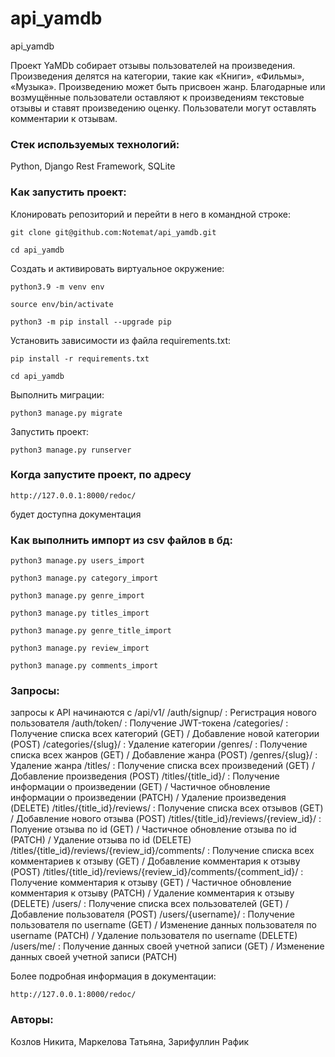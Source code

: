 # api_yamdb
api_yamdb

Проект YaMDb собирает отзывы пользователей на произведения.
Произведения делятся на категории, такие как «Книги», «Фильмы», «Музыка».
Произведению может быть присвоен жанр.
Благодарные или возмущённые пользователи оставляют к произведениям текстовые отзывы и ставят произведению оценку.
Пользователи могут оставлять комментарии к отзывам.

### Стек используемых технологий:
Python, Django Rest Framework, SQLite

### Как запустить проект:

Клонировать репозиторий и перейти в него в командной строке:

```
git clone git@github.com:Notemat/api_yamdb.git
```

```
cd api_yamdb
```

Cоздать и активировать виртуальное окружение:

```
python3.9 -m venv env
```

```
source env/bin/activate
```

```
python3 -m pip install --upgrade pip
```

Установить зависимости из файла requirements.txt:

```
pip install -r requirements.txt
```

```
cd api_yamdb
```

Выполнить миграции:

```
python3 manage.py migrate
```

Запустить проект:

```
python3 manage.py runserver
```

### Когда запустите проект, по адресу
``` 
http://127.0.0.1:8000/redoc/ 
```
будет доступна документация

### Как выполнить импорт из csv файлов в бд:
```
python3 manage.py users_import
```
```
python3 manage.py category_import
```
```
python3 manage.py genre_import
```
```
python3 manage.py titles_import
```
```
python3 manage.py genre_title_import
```
```
python3 manage.py review_import
```
```
python3 manage.py comments_import
```
### Запросы:
запросы к API начинаются с /api/v1/
/auth/signup/ : Регистрация нового пользователя
/auth/token/ : Получение JWT-токена
/categories/ : Получение списка всех категорий (GET) / Добавление новой категории (POST)
/categories/{slug}/ : Удаление категории
/genres/ : Получение списка всех жанров (GET) / Добавление жанра (POST)
/genres/{slug}/ : Удаление жанра
/titles/ : Получение списка всех произведений (GET) / Добавление произведения (POST)
/titles/{title_id}/ : Получение информации о произведении (GET) / Частичное обновление информации о произведении (PATCH) / Удаление произведения (DELETE)
/titles/{title_id}/reviews/ : Получение списка всех отзывов (GET) / Добавление нового отзыва (POST)
/titles/{title_id}/reviews/{review_id}/ : Полуение отзыва по id (GET) / Частичное обновление отзыва по id (PATCH) / Удаление отзыва по id (DELETE)
/titles/{title_id}/reviews/{review_id}/comments/ : Получение списка всех комментариев к отзыву (GET) / Добавление комментария к отзыву (POST)
/titles/{title_id}/reviews/{review_id}/comments/{comment_id}/ : Получение комментария к отзыву (GET) / Частичное обновление комментария к отзыву (PATCH) / Удаление комментария к отзыву (DELETE)
/users/ : Получение списка всех пользователей (GET) / Добавление пользователя (POST)
/users/{username}/ : Получение пользователя по username (GET) / Изменение данных пользователя по username (PATCH) / Удаление пользователя по username (DELETE)
/users/me/ : Получение данных своей учетной записи (GET) / Изменение данных своей учетной записи (PATCH)

Более подробная информация в документации:
``` 
http://127.0.0.1:8000/redoc/ 
```



### Авторы:
Козлов Никита, Маркелова Татьяна, Зарифуллин Рафик